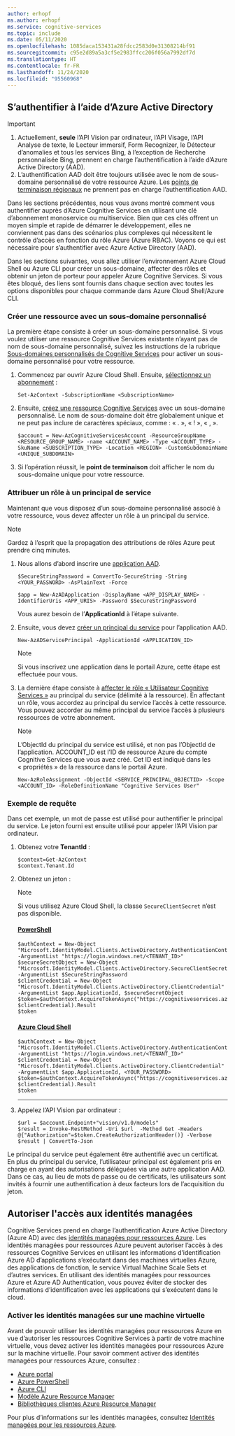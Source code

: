 ```yaml
---
author: erhopf
ms.author: erhopf
ms.service: cognitive-services
ms.topic: include
ms.date: 05/11/2020
ms.openlocfilehash: 1085daca153431a28fdcc2583d0e31308214bf91
ms.sourcegitcommit: c95e2d89a5a3cf5e2983ffcc206f056a7992df7d
ms.translationtype: HT
ms.contentlocale: fr-FR
ms.lasthandoff: 11/24/2020
ms.locfileid: "95560968"
---
```

## <a name="authenticate-with-azure-active-directory"></a>S’authentifier à l’aide d’Azure Active Directory

> [!IMPORTANT]
> 1. Actuellement, **seule** l’API Vision par ordinateur, l’API Visage, l’API Analyse de texte, le Lecteur immersif, Form Recognizer, le Détecteur d’anomalies et tous les services Bing, à l’exception de Recherche personnalisée Bing, prennent en charge l’authentification à l’aide d’Azure Active Directory (AAD).
> 2. L’authentification AAD doit être toujours utilisée avec le nom de sous-domaine personnalisé de votre ressource Azure. Les [points de terminaison régionaux](../articles/cognitive-services/cognitive-services-custom-subdomains.md#is-there-a-list-of-regional-endpoints) ne prennent pas en charge l’authentification AAD.

Dans les sections précédentes, nous vous avons montré comment vous authentifier auprès d’Azure Cognitive Services en utilisant une clé d’abonnement monoservice ou multiservice. Bien que ces clés offrent un moyen simple et rapide de démarrer le développement, elles ne conviennent pas dans des scénarios plus complexes qui nécessitent le contrôle d’accès en fonction du rôle Azure (Azure RBAC). Voyons ce qui est nécessaire pour s’authentifier avec Azure Active Directory (AAD).

Dans les sections suivantes, vous allez utiliser l’environnement Azure Cloud Shell ou Azure CLI pour créer un sous-domaine, affecter des rôles et obtenir un jeton de porteur pour appeler Azure Cognitive Services. Si vous êtes bloqué, des liens sont fournis dans chaque section avec toutes les options disponibles pour chaque commande dans Azure Cloud Shell/Azure CLI.

### <a name="create-a-resource-with-a-custom-subdomain"></a>Créer une ressource avec un sous-domaine personnalisé

La première étape consiste à créer un sous-domaine personnalisé. Si vous voulez utiliser une ressource Cognitive Services existante n’ayant pas de nom de sous-domaine personnalisé, suivez les instructions de la rubrique [Sous-domaines personnalisés de Cognitive Services](../articles/cognitive-services/cognitive-services-custom-subdomains.md#how-does-this-impact-existing-resources) pour activer un sous-domaine personnalisé pour votre ressource.

1. Commencez par ouvrir Azure Cloud Shell. Ensuite, [sélectionnez un abonnement](/powershell/module/az.accounts/set-azcontext?view=azps-3.3.0) :

   ```powershell-interactive
   Set-AzContext -SubscriptionName <SubscriptionName>
   ```

2. Ensuite, [créez une ressource Cognitive Services](/powershell/module/az.cognitiveservices/new-azcognitiveservicesaccount?view=azps-1.8.0) avec un sous-domaine personnalisé. Le nom de sous-domaine doit être globalement unique et ne peut pas inclure de caractères spéciaux, comme : « . », « ! », « , ».

   ```powershell-interactive
   $account = New-AzCognitiveServicesAccount -ResourceGroupName <RESOURCE_GROUP_NAME> -name <ACCOUNT_NAME> -Type <ACCOUNT_TYPE> -SkuName <SUBSCRIPTION_TYPE> -Location <REGION> -CustomSubdomainName <UNIQUE_SUBDOMAIN>
   ```

3. Si l’opération réussit, le **point de terminaison** doit afficher le nom du sous-domaine unique pour votre ressource.


### <a name="assign-a-role-to-a-service-principal"></a>Attribuer un rôle à un principal de service

Maintenant que vous disposez d’un sous-domaine personnalisé associé à votre ressource, vous devez affecter un rôle à un principal du service.

> [!NOTE]
> Gardez à l’esprit que la propagation des attributions de rôles Azure peut prendre cinq minutes.

1. Nous allons d’abord inscrire une [application AAD](/powershell/module/Az.Resources/New-AzADApplication?view=azps-1.8.0).

   ```powershell-interactive
   $SecureStringPassword = ConvertTo-SecureString -String <YOUR_PASSWORD> -AsPlainText -Force

   $app = New-AzADApplication -DisplayName <APP_DISPLAY_NAME> -IdentifierUris <APP_URIS> -Password $SecureStringPassword
   ```

   Vous aurez besoin de l’**ApplicationId** à l’étape suivante.

2. Ensuite, vous devez [créer un principal du service](/powershell/module/az.resources/new-azadserviceprincipal?view=azps-1.8.0) pour l’application AAD.

   ```powershell-interactive
   New-AzADServicePrincipal -ApplicationId <APPLICATION_ID>
   ```

   >[!NOTE]
   > Si vous inscrivez une application dans le portail Azure, cette étape est effectuée pour vous.

3. La dernière étape consiste à [affecter le rôle « Utilisateur Cognitive Services »](/powershell/module/az.Resources/New-azRoleAssignment?view=azps-1.8.0) au principal du service (délimité à la ressource). En affectant un rôle, vous accordez au principal du service l’accès à cette ressource. Vous pouvez accorder au même principal du service l’accès à plusieurs ressources de votre abonnement.
   >[!NOTE]
   > L’ObjectId du principal du service est utilisé, et non pas l’ObjectId de l’application.
   > ACCOUNT_ID est l’ID de ressource Azure du compte Cognitive Services que vous avez créé. Cet ID est indiqué dans les « propriétés » de la ressource dans le portail Azure.

   ```azurecli-interactive
   New-AzRoleAssignment -ObjectId <SERVICE_PRINCIPAL_OBJECTID> -Scope <ACCOUNT_ID> -RoleDefinitionName "Cognitive Services User"
   ```

### <a name="sample-request"></a>Exemple de requête

Dans cet exemple, un mot de passe est utilisé pour authentifier le principal du service. Le jeton fourni est ensuite utilisé pour appeler l’API Vision par ordinateur.

1. Obtenez votre **TenantId** :
   ```powershell-interactive
   $context=Get-AzContext
   $context.Tenant.Id
   ```

2. Obtenez un jeton :
   > [!NOTE]
   > Si vous utilisez Azure Cloud Shell, la classe `SecureClientSecret` n’est pas disponible. 

   #### <a name="powershell"></a>[PowerShell](#tab/powershell)
   ```powershell-interactive
   $authContext = New-Object "Microsoft.IdentityModel.Clients.ActiveDirectory.AuthenticationContext" -ArgumentList "https://login.windows.net/<TENANT_ID>"
   $secureSecretObject = New-Object "Microsoft.IdentityModel.Clients.ActiveDirectory.SecureClientSecret" -ArgumentList $SecureStringPassword   
   $clientCredential = New-Object "Microsoft.IdentityModel.Clients.ActiveDirectory.ClientCredential" -ArgumentList $app.ApplicationId, $secureSecretObject
   $token=$authContext.AcquireTokenAsync("https://cognitiveservices.azure.com/", $clientCredential).Result
   $token
   ```
   
   #### <a name="azure-cloud-shell"></a>[Azure Cloud Shell](#tab/azure-cloud-shell)
   ```Azure Cloud Shell
   $authContext = New-Object "Microsoft.IdentityModel.Clients.ActiveDirectory.AuthenticationContext" -ArgumentList "https://login.windows.net/<TENANT_ID>"
   $clientCredential = New-Object "Microsoft.IdentityModel.Clients.ActiveDirectory.ClientCredential" -ArgumentList $app.ApplicationId, <YOUR_PASSWORD>
   $token=$authContext.AcquireTokenAsync("https://cognitiveservices.azure.com/", $clientCredential).Result
   $token
   ``` 

   ---

3. Appelez l’API Vision par ordinateur :
   ```powershell-interactive
   $url = $account.Endpoint+"vision/v1.0/models"
   $result = Invoke-RestMethod -Uri $url  -Method Get -Headers @{"Authorization"=$token.CreateAuthorizationHeader()} -Verbose
   $result | ConvertTo-Json
   ```

Le principal du service peut également être authentifié avec un certificat. En plus du principal du service, l’utilisateur principal est également pris en charge en ayant des autorisations déléguées via une autre application AAD. Dans ce cas, au lieu de mots de passe ou de certificats, les utilisateurs sont invités à fournir une authentification à deux facteurs lors de l’acquisition du jeton.

## <a name="authorize-access-to-managed-identities"></a>Autoriser l'accès aux identités managées
 
Cognitive Services prend en charge l’authentification Azure Active Directory (Azure AD) avec des [identités managées pour ressources Azure](../articles/active-directory/managed-identities-azure-resources/overview.md). Les identités managées pour ressources Azure peuvent autoriser l’accès à des ressources Cognitive Services en utilisant les informations d’identification Azure AD d’applications s’exécutant dans des machines virtuelles Azure, des applications de fonction, le service Virtual Machine Scale Sets et d’autres services. En utilisant des identités managées pour ressources Azure et Azure AD Authentication, vous pouvez éviter de stocker des informations d’identification avec les applications qui s’exécutent dans le cloud.  

### <a name="enable-managed-identities-on-a-vm"></a>Activer les identités managées sur une machine virtuelle

Avant de pouvoir utiliser les identités managées pour ressources Azure en vue d’autoriser les ressources Cognitive Services à partir de votre machine virtuelle, vous devez activer les identités managées pour ressources Azure sur la machine virtuelle. Pour savoir comment activer des identités managées pour ressources Azure, consultez :

- [Azure portal](../articles/active-directory/managed-identities-azure-resources/qs-configure-portal-windows-vm.md)
- [Azure PowerShell](../articles/active-directory/managed-identities-azure-resources/qs-configure-powershell-windows-vm.md)
- [Azure CLI](../articles/active-directory/managed-identities-azure-resources/qs-configure-cli-windows-vm.md)
- [Modèle Azure Resource Manager](../articles/active-directory/managed-identities-azure-resources/qs-configure-template-windows-vm.md)
- [Bibliothèques clientes Azure Resource Manager](../articles/active-directory/managed-identities-azure-resources/qs-configure-sdk-windows-vm.md)

Pour plus d’informations sur les identités managées, consultez [Identités managées pour les ressources Azure](../articles/active-directory/managed-identities-azure-resources/overview.md).